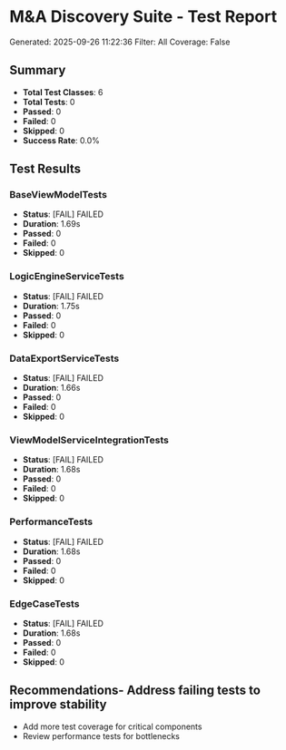﻿# M&A Discovery Suite - Test Report
Generated: 2025-09-26 11:22:36
Filter: All
Coverage: False

## Summary
- **Total Test Classes**: 6
- **Total Tests**: 0
- **Passed**: 0
- **Failed**: 0
- **Skipped**: 0
- **Success Rate**: 0.0%

## Test Results
### BaseViewModelTests
- **Status**: [FAIL] FAILED
- **Duration**: 1.69s
- **Passed**: 0
- **Failed**: 0
- **Skipped**: 0
### LogicEngineServiceTests
- **Status**: [FAIL] FAILED
- **Duration**: 1.75s
- **Passed**: 0
- **Failed**: 0
- **Skipped**: 0
### DataExportServiceTests
- **Status**: [FAIL] FAILED
- **Duration**: 1.66s
- **Passed**: 0
- **Failed**: 0
- **Skipped**: 0
### ViewModelServiceIntegrationTests
- **Status**: [FAIL] FAILED
- **Duration**: 1.68s
- **Passed**: 0
- **Failed**: 0
- **Skipped**: 0
### PerformanceTests
- **Status**: [FAIL] FAILED
- **Duration**: 1.68s
- **Passed**: 0
- **Failed**: 0
- **Skipped**: 0
### EdgeCaseTests
- **Status**: [FAIL] FAILED
- **Duration**: 1.68s
- **Passed**: 0
- **Failed**: 0
- **Skipped**: 0

## Recommendations- Address failing tests to improve stability
- Add more test coverage for critical components
- Review performance tests for bottlenecks
